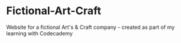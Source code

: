 # Fictional-Art-Craft
Website for a fictional Art's & Craft company - created as part of my learning with Codecademy
